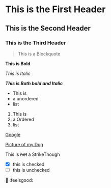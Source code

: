 # This is the First Header
## This is the Second Header
### This is the Third Header

> This is a Blockquote

**This is Bold**

*This is Italic*

**_This is Both bold and Italic_**

- This is
- a unordered
- list

1. This is
2. a Ordered
3. list

[Google](http://www.bing.com)

[Picture of my Dog](http://i.imgur.com/R8zkgbp.jpg)

This is ~~not~~ a StrikeThough

- [x] this is checked
- [ ] this is unchecked

:rabbit:
:feelsgood:

